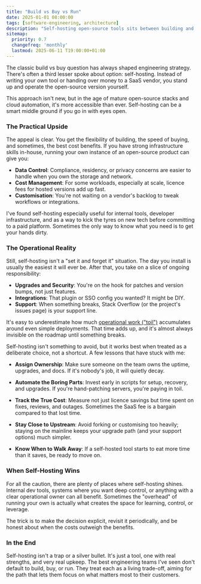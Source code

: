 ```yaml
---
title: "Build vs Buy vs Run"
date: 2025-01-01 08:00:00
tags: [software-engineering, architecture]
description: "Self-hosting open-source tools sits between building and buying. Sometimes it's the right call, if you respect the operational cost."
sitemap:
  priority: 0.7
  changefreq: 'monthly'
  lastmod: 2025-06-11 T19:00:00+01:00
---
```


The classic build vs buy question has always shaped engineering strategy. There's often a third lesser spoke about option: self-hosting. Instead of writing your own tool or handing over money to a SaaS vendor, you stand up and operate the open-source version yourself.

This approach isn't new, but in the age of mature open-source stacks and cloud automation, it's more accessible than ever. Self-hosting can be a smart middle ground if you go in with eyes open.

### The Practical Upside

The appeal is clear. You get the flexibility of building, the speed of buying, and sometimes, the best cost benefits. If you have strong infrastructure skills in-house, running your own instance of an open-source product can give you:

- **Data Control**: Compliance, residency, or privacy concerns are easier to handle when you own the storage and network.
- **Cost Management**: For some workloads, especially at scale, licence fees for hosted versions add up fast.
- **Customisation**: You're not waiting on a vendor's backlog to tweak workflows or integrations.

I've found self-hosting especially useful for internal tools, developer infrastructure, and as a way to kick the tyres on new tech before committing to a paid platform. Sometimes the only way to know what you need is to get your hands dirty.

### The Operational Reality

Still, self-hosting isn't a "set it and forget it" situation. The day you install is usually the easiest it will ever be. After that, you take on a slice of ongoing responsibility:

- **Upgrades and Security**: You're on the hook for patches and version bumps, not just features.
- **Integrations**: That plugin or SSO config you wanted? It might be DIY.
- **Support**: When something breaks, Stack Overflow (or the project's issues page) is your support line.

It's easy to underestimate how much [operational work ("toil")](/engineering-toil) accumulates around even simple deployments. That time adds up, and it's almost always invisible on the roadmap until something breaks.

Self-hosting isn't something to avoid, but it works best when treated as a deliberate choice, not a shortcut. A few lessons that have stuck with me:

- **Assign Ownership**: Make sure someone on the team owns the uptime, upgrades, and docs. If it's nobody's job, it will quietly decay.

- **Automate the Boring Parts**: Invest early in scripts for setup, recovery, and upgrades. If you're hand-patching servers, you're paying in toil.

- **Track the True Cost**: Measure not just licence savings but time spent on fixes, reviews, and outages. Sometimes the SaaS fee is a bargain compared to that lost time.

- **Stay Close to Upstream**: Avoid forking or customising too heavily; staying on the mainline keeps your upgrade path (and your support options) much simpler.

- **Know When to Walk Away**: If a self-hosted tool starts to eat more time than it saves, be ready to move on.

### When Self-Hosting Wins

For all the caution, there are plenty of places where self-hosting shines. Internal dev tools, systems where you want deep control, or anything with a clear operational owner can all benefit. Sometimes the "overhead" of running your own is actually what creates the space for learning, control, or leverage.

The trick is to make the decision explicit, revisit it periodically, and be honest about when the costs outweigh the benefits.

### In the End

Self-hosting isn't a trap or a silver bullet. It's just a tool, one with real strengths, and very real upkeep. The best engineering teams I've seen don't default to build, buy, or run. They treat each as a living trade-off, aiming for the path that lets them focus on what matters most to their customers.
